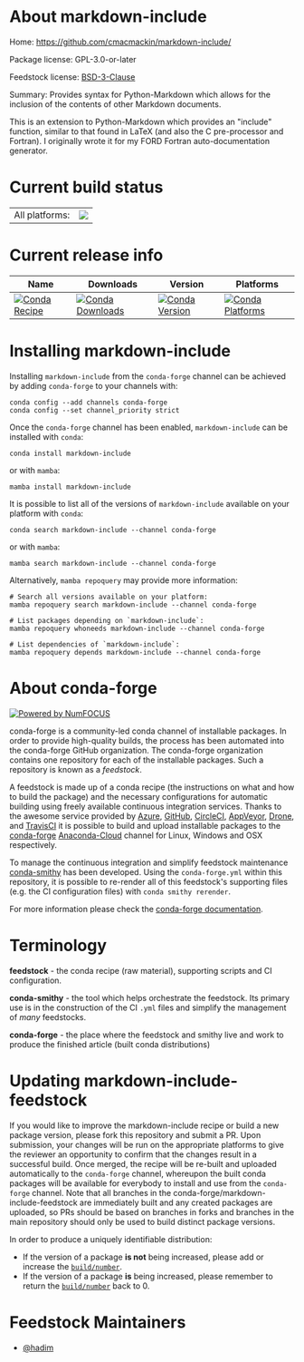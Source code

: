About markdown-include
======================

Home: https://github.com/cmacmackin/markdown-include/

Package license: GPL-3.0-or-later

Feedstock license: [BSD-3-Clause](https://github.com/conda-forge/markdown-include-feedstock/blob/main/LICENSE.txt)

Summary: Provides syntax for Python-Markdown which allows for the inclusion of the contents of other Markdown documents.

This is an extension to Python-Markdown which provides an "include" function,
similar to that found in LaTeX (and also the C pre-processor and Fortran). I
originally wrote it for my FORD Fortran auto-documentation generator.


Current build status
====================


<table><tr><td>All platforms:</td>
    <td>
      <a href="https://dev.azure.com/conda-forge/feedstock-builds/_build/latest?definitionId=11042&branchName=main">
        <img src="https://dev.azure.com/conda-forge/feedstock-builds/_apis/build/status/markdown-include-feedstock?branchName=main">
      </a>
    </td>
  </tr>
</table>

Current release info
====================

| Name | Downloads | Version | Platforms |
| --- | --- | --- | --- |
| [![Conda Recipe](https://img.shields.io/badge/recipe-markdown--include-green.svg)](https://anaconda.org/conda-forge/markdown-include) | [![Conda Downloads](https://img.shields.io/conda/dn/conda-forge/markdown-include.svg)](https://anaconda.org/conda-forge/markdown-include) | [![Conda Version](https://img.shields.io/conda/vn/conda-forge/markdown-include.svg)](https://anaconda.org/conda-forge/markdown-include) | [![Conda Platforms](https://img.shields.io/conda/pn/conda-forge/markdown-include.svg)](https://anaconda.org/conda-forge/markdown-include) |

Installing markdown-include
===========================

Installing `markdown-include` from the `conda-forge` channel can be achieved by adding `conda-forge` to your channels with:

```
conda config --add channels conda-forge
conda config --set channel_priority strict
```

Once the `conda-forge` channel has been enabled, `markdown-include` can be installed with `conda`:

```
conda install markdown-include
```

or with `mamba`:

```
mamba install markdown-include
```

It is possible to list all of the versions of `markdown-include` available on your platform with `conda`:

```
conda search markdown-include --channel conda-forge
```

or with `mamba`:

```
mamba search markdown-include --channel conda-forge
```

Alternatively, `mamba repoquery` may provide more information:

```
# Search all versions available on your platform:
mamba repoquery search markdown-include --channel conda-forge

# List packages depending on `markdown-include`:
mamba repoquery whoneeds markdown-include --channel conda-forge

# List dependencies of `markdown-include`:
mamba repoquery depends markdown-include --channel conda-forge
```


About conda-forge
=================

[![Powered by
NumFOCUS](https://img.shields.io/badge/powered%20by-NumFOCUS-orange.svg?style=flat&colorA=E1523D&colorB=007D8A)](https://numfocus.org)

conda-forge is a community-led conda channel of installable packages.
In order to provide high-quality builds, the process has been automated into the
conda-forge GitHub organization. The conda-forge organization contains one repository
for each of the installable packages. Such a repository is known as a *feedstock*.

A feedstock is made up of a conda recipe (the instructions on what and how to build
the package) and the necessary configurations for automatic building using freely
available continuous integration services. Thanks to the awesome service provided by
[Azure](https://azure.microsoft.com/en-us/services/devops/), [GitHub](https://github.com/),
[CircleCI](https://circleci.com/), [AppVeyor](https://www.appveyor.com/),
[Drone](https://cloud.drone.io/welcome), and [TravisCI](https://travis-ci.com/)
it is possible to build and upload installable packages to the
[conda-forge](https://anaconda.org/conda-forge) [Anaconda-Cloud](https://anaconda.org/)
channel for Linux, Windows and OSX respectively.

To manage the continuous integration and simplify feedstock maintenance
[conda-smithy](https://github.com/conda-forge/conda-smithy) has been developed.
Using the ``conda-forge.yml`` within this repository, it is possible to re-render all of
this feedstock's supporting files (e.g. the CI configuration files) with ``conda smithy rerender``.

For more information please check the [conda-forge documentation](https://conda-forge.org/docs/).

Terminology
===========

**feedstock** - the conda recipe (raw material), supporting scripts and CI configuration.

**conda-smithy** - the tool which helps orchestrate the feedstock.
                   Its primary use is in the construction of the CI ``.yml`` files
                   and simplify the management of *many* feedstocks.

**conda-forge** - the place where the feedstock and smithy live and work to
                  produce the finished article (built conda distributions)


Updating markdown-include-feedstock
===================================

If you would like to improve the markdown-include recipe or build a new
package version, please fork this repository and submit a PR. Upon submission,
your changes will be run on the appropriate platforms to give the reviewer an
opportunity to confirm that the changes result in a successful build. Once
merged, the recipe will be re-built and uploaded automatically to the
`conda-forge` channel, whereupon the built conda packages will be available for
everybody to install and use from the `conda-forge` channel.
Note that all branches in the conda-forge/markdown-include-feedstock are
immediately built and any created packages are uploaded, so PRs should be based
on branches in forks and branches in the main repository should only be used to
build distinct package versions.

In order to produce a uniquely identifiable distribution:
 * If the version of a package **is not** being increased, please add or increase
   the [``build/number``](https://docs.conda.io/projects/conda-build/en/latest/resources/define-metadata.html#build-number-and-string).
 * If the version of a package **is** being increased, please remember to return
   the [``build/number``](https://docs.conda.io/projects/conda-build/en/latest/resources/define-metadata.html#build-number-and-string)
   back to 0.

Feedstock Maintainers
=====================

* [@hadim](https://github.com/hadim/)

